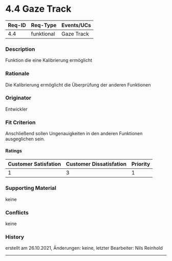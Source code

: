 # 4.4 Gaze Track

| Req-ID |    Req-Type    | Events/UCs |
|--------|----------------|------------|
| 4.4    |   funktional   | Gaze Track |

### Description
Funktion die eine Kalibrierung ermöglicht


### Rationale
Die Kalibrierung ermöglicht die Überprüfung der anderen Funktionen 


### Originator
Entwickler

### Fit Criterion
Anschließend sollen Ungenauigkeiten in den anderen Funktionen ausgeglichen sein.

#### Ratings
| Customer Satisfation | Customer Dissatisfation | Priority |
|----------------------|-------------------------|----------|
| 1                    | 3                       | 1        |

### Supporting Material
keine

### Conflicts
keine

### History
erstellt am 26.10.2021,
Änderungen: keine,
letzter Bearbeiter: Nils Reinhold

---
